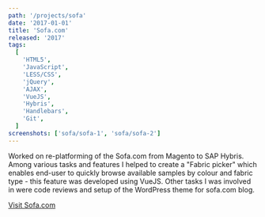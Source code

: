 ```yaml
---
path: '/projects/sofa'
date: '2017-01-01'
title: 'Sofa.com'
released: '2017'
tags:
  [
    'HTML5',
    'JavaScript',
    'LESS/CSS',
    'jQuery',
    'AJAX',
    'VueJS',
    'Hybris',
    'Handlebars',
    'Git',
  ]
screenshots: ['sofa/sofa-1', 'sofa/sofa-2']
---
```


Worked on re-platforming of the Sofa.com from Magento to SAP Hybris. Among various tasks and features I helped to create a "Fabric picker" which enables end-user to quickly browse available samples by colour and fabric type - this feature was developed using VueJS. Other tasks I was involved in were code reviews and setup of the WordPress theme for sofa.com blog.

<a href="http://www.sofa.com/" class="button">Visit Sofa.com</a>
